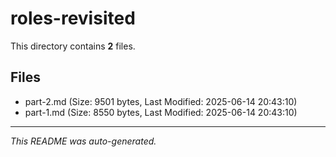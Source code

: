 # roles-revisited

This directory contains **2** files.

## Files

- part-2.md (Size: 9501 bytes, Last Modified: 2025-06-14 20:43:10)
- part-1.md (Size: 8550 bytes, Last Modified: 2025-06-14 20:43:10)

---
*This README was auto-generated.*
